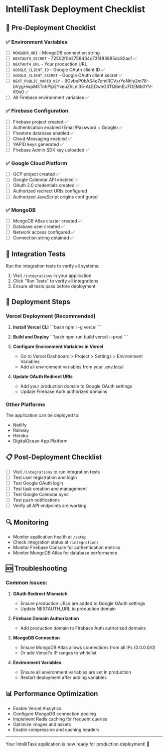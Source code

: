# IntelliTask Deployment Checklist

## 🚀 Pre-Deployment Checklist

### ✅ Environment Variables
- [ ] `MONGODB_URI` - MongoDB connection string
- [ ] `NEXTAUTH_SECRET` - 72502f0e2758434c73f483885dc82acf ✅
- [ ] `NEXTAUTH_URL` - Your production URL
- [ ] `GOOGLE_CLIENT_ID` - Google OAuth client ID ✅
- [ ] `GOOGLE_CLIENT_SECRET` - Google OAuth client secret ✅
- [ ] `NEXT_PUBLIC_VAPID_KEY` - BGvbeP0bAS4e7qmiRCVxrYoNhIy2m78-bVygHwpM3TnhPip2YxeuZhLnI35-ALECwhG3TQ6mEUFDEMb0YV-K9x0 ✅
- [ ] All Firebase environment variables ✅

### ✅ Firebase Configuration
- [ ] Firebase project created ✅
- [ ] Authentication enabled (Email/Password + Google) ✅
- [ ] Firestore database enabled ✅
- [ ] Cloud Messaging enabled ✅
- [ ] VAPID keys generated ✅
- [ ] Firebase Admin SDK key uploaded ✅

### ✅ Google Cloud Platform
- [ ] GCP project created ✅
- [ ] Google Calendar API enabled ✅
- [ ] OAuth 2.0 credentials created ✅
- [ ] Authorized redirect URIs configured
- [ ] Authorized JavaScript origins configured

### ✅ MongoDB
- [ ] MongoDB Atlas cluster created ✅
- [ ] Database user created ✅
- [ ] Network access configured ✅
- [ ] Connection string obtained ✅

## 🔧 Integration Tests

Run the integration tests to verify all systems:

1. Visit `/integrations` in your application
2. Click "Run Tests" to verify all integrations
3. Ensure all tests pass before deployment

## 🚀 Deployment Steps

### Vercel Deployment (Recommended)

1. **Install Vercel CLI**
   \`\`\`bash
   npm i -g vercel
   \`\`\`

2. **Build and Deploy**
   \`\`\`bash
   npm run build
   vercel --prod
   \`\`\`

3. **Configure Environment Variables in Vercel**
   - Go to Vercel Dashboard > Project > Settings > Environment Variables
   - Add all environment variables from your .env.local

4. **Update OAuth Redirect URIs**
   - Add your production domain to Google OAuth settings
   - Update Firebase Auth authorized domains

### Other Platforms

The application can be deployed to:
- Netlify
- Railway
- Heroku
- DigitalOcean App Platform

## 📋 Post-Deployment Checklist

- [ ] Visit `/integrations` to run integration tests
- [ ] Test user registration and login
- [ ] Test Google OAuth login
- [ ] Test task creation and management
- [ ] Test Google Calendar sync
- [ ] Test push notifications
- [ ] Verify all API endpoints are working

## 🔍 Monitoring

- Monitor application health at `/setup`
- Check integration status at `/integrations`
- Monitor Firebase Console for authentication metrics
- Monitor MongoDB Atlas for database performance

## 🆘 Troubleshooting

### Common Issues:

1. **OAuth Redirect Mismatch**
   - Ensure production URLs are added to Google OAuth settings
   - Update NEXTAUTH_URL to production domain

2. **Firebase Domain Authorization**
   - Add production domain to Firebase Auth authorized domains

3. **MongoDB Connection**
   - Ensure MongoDB Atlas allows connections from all IPs (0.0.0.0/0)
   - Or add Vercel's IP ranges to whitelist

4. **Environment Variables**
   - Ensure all environment variables are set in production
   - Restart deployment after adding variables

## 📊 Performance Optimization

- Enable Vercel Analytics
- Configure MongoDB connection pooling
- Implement Redis caching for frequent queries
- Optimize images and assets
- Enable compression and caching headers

---

Your IntelliTask application is now ready for production deployment! 🎉
